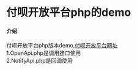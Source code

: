 # 付呗开放平台php的demo

#### 介绍
付呗开放平台php版本demo,[付呗开放平台网址](http://docs.51fubei.com/agent-api)  
1.OpenApi.php是调用接口使用  
2.NotifyApi.php是回调使用
